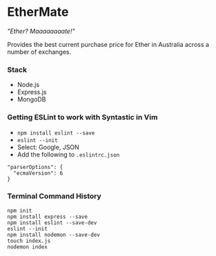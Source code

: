 # EtherMate
_"Ether? Maaaaaaaate!"_

Provides the best current purchase price for Ether in Australia across a number of exchanges.

### Stack
- Node.js
- Express.js
- MongoDB

### Getting ESLint to work with Syntastic in Vim
- `npm install eslint --save`
- `eslint --init`
- Select: Google, JSON
- Add the following to `.eslintrc.json`
```
"parserOptions": {
  "ecmaVersion": 6
}
```

### Terminal Command History
```
npm init
npm install express --save
npm install eslint --save-dev
eslint --init
npm install nodemon --save-dev
touch index.js
nodemon index
```
